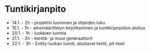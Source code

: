 # Tuntikirjanpito

* 14.1. - 2h - projektin luominen ja ohjeiden luku
* 15.1. - 1h - aihemäärittelyn kirjoittaminen ja tuntikirjanpidon aloitus
* 20.1. - 1h - luokkien luontia
* 21.1. - 2h - kenttä- ja muut generaattorit
* 22.1. - 3h - Entity-luokan luonti, alustavat testit, pit-testi
